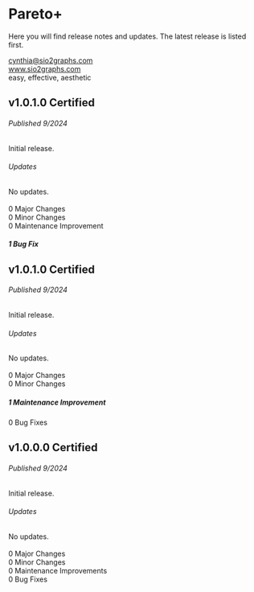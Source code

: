 # Pareto+
Here you will find release notes and updates.  The latest release is listed first.  

cynthia@sio2graphs.com  
www.sio2graphs.com  
easy, effective, aesthetic

## v1.0.1.0 Certified
###### Published 9/2024  
Initial release.  
###### Updates
No updates.<br /><br />
0 Major Changes<br />
0 Minor Changes<br />
0 Maintenance Improvement<br />
##### 1 Bug Fix

## v1.0.1.0 Certified
###### Published 9/2024  
Initial release.  
###### Updates
No updates.<br /><br />
0 Major Changes<br />
0 Minor Changes<br />
##### 1 Maintenance Improvement<br />
0 Bug Fixes

## v1.0.0.0 Certified
###### Published 9/2024  
Initial release.  
###### Updates
No updates.<br /><br />
0 Major Changes<br />
0 Minor Changes<br />
0 Maintenance Improvements<br />
0 Bug Fixes
